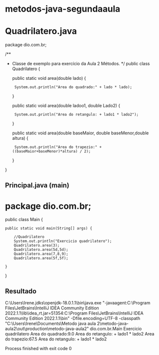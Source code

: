 # metodos-java-segundaaula
# Quadrilatero.java
package dio.com.br;

/**
 * Classe de exemplo para exercício da Aula 2 Métodos.
  */
public class Quadrilatero {

    public static void area(double lado) {

        System.out.println("Area do quadrado:" + lado * lado);
    }

    public static void area(double ladoo1, double Lado2) {

        System.out.println("Area do retangulo: + lado1 * lado2");
    }

    public static void area(double baseMaior, double baseMenor,double altura) {

        System.out.println("Area do trapezio:" + ((baseMaior+baseMenor)*altura) / 2);
    }

}
## Principal.java (main)
# package dio.com.br;

public class Main {

    public static void main(String[] args) {

        //Quadrilatero
        System.out.println("Exercicio quadrilatero");
        Quadrilatero.area(3);
        Quadrilatero.area(5d,5d);
        Quadrilatero.area(7,8,9);
        Quadrilatero.area(5f,5f);

    }
}
## Resultado
C:\Users\Irene\.jdks\openjdk-18.0.1.1\bin\java.exe "-javaagent:C:\Program Files\JetBrains\IntelliJ IDEA Community Edition 2022.1.1\lib\idea_rt.jar=51354:C:\Program Files\JetBrains\IntelliJ IDEA Community Edition 2022.1.1\bin" -Dfile.encoding=UTF-8 -classpath "C:\Users\Irene\Documents\Metodo java aula 2\metodo-java-aula2\out\production\metodo-java-aula2" dio.com.br.Main
Exercicio quadrilatero
Area do quadrado:9.0
Area do retangulo: + lado1 * lado2
Area do trapezio:67.5
Area do retangulo: + lado1 * lado2

Process finished with exit code 0
